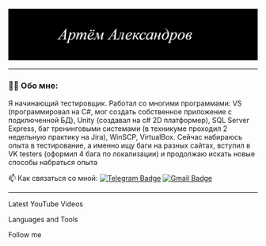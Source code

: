 [![Header](https://github.com/trayn95/trayn95/blob/main/Asset/Header.png)](https://github.com/trayn95)


---

### 👨‍💻 Обо мне:

Я начинающий тестировщик. Работал со многими программами: VS (программировал на C#, мог создать собственное приложение с подключенной БД), Unity (создавал на c# 2D платформер), SQL Server Express, баг тренинговыми системами (в техникуме проходил 2 недельную практику на Jira), WinSCP, VirtualBox. Сейчас набираюсь опыта в тестирование, а именно ищу баги на разных сайтах, вступил в VK testers (оформил 4 бага по локализации) и продолжаю искать новые способы набраться опыта

📫 Как связаться со мной: 
[![Telegram Badge](https://img.shields.io/badge/-@trayn95-blue?style=flat&logo=Telegram&logoColor=white)](https://t.me/trayn95)
[![Gmail Badge](https://img.shields.io/badge/-trayn352@gmail.com-red?style=flat&logo=Gmail&logoColor=white)](mailto:trayn352@gmail.com)

---


Latest YouTube Videos

Languages and Tools

Follow me